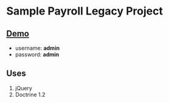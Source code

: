 Sample Payroll Legacy Project
=============================

## [Demo](http://pitsolu.dx.am/phpayroll/client/index.html)

* username: **admin**
* password: **admin**

## Uses

1. jQuery
2. Doctrine 1.2
